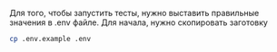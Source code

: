 Для того, чтобы запустить тесты, нужно выставить правильные
значения в .env файле. Для начала, нужно скопировать заготовку

```sh
cp .env.example .env
```